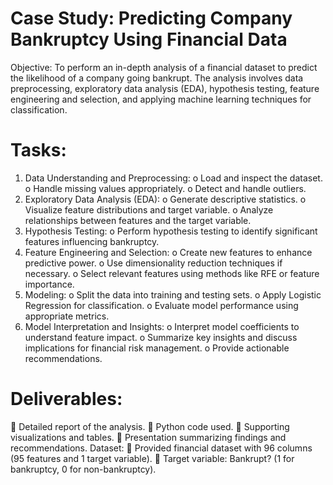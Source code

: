# Case Study: Predicting Company Bankruptcy Using Financial Data
 Objective: To perform an in-depth analysis of a financial dataset to predict the likelihood of a
 company going bankrupt. The analysis involves data preprocessing, exploratory data analysis
 (EDA), hypothesis testing, feature engineering and selection, and applying machine learning
 techniques for classification.
# Tasks:
1. Data Understanding and Preprocessing:
o Load and inspect the dataset.
o Handle missing values appropriately.
o Detect and handle outliers.
2. Exploratory Data Analysis (EDA):
o Generate descriptive statistics.
o Visualize feature distributions and target variable.
o Analyze relationships between features and the target variable.
3. Hypothesis Testing:
o Perform hypothesis testing to identify significant features influencing bankruptcy.
4. Feature Engineering and Selection:
o Create new features to enhance predictive power.
o Use dimensionality reduction techniques if necessary.
o Select relevant features using methods like RFE or feature importance.
5. Modeling:
o Split the data into training and testing sets.
o Apply Logistic Regression for classification.
o Evaluate model performance using appropriate metrics.
6. Model Interpretation and Insights:
o Interpret model coefficients to understand feature impact.
o Summarize key insights and discuss implications for financial risk management.
o Provide actionable recommendations.

# Deliverables:
 Detailed report of the analysis.
 Python code used.
 Supporting visualizations and tables.
 Presentation summarizing findings and recommendations.
Dataset:
 Provided financial dataset with 96 columns (95 features and 1 target variable).
 Target variable: Bankrupt? (1 for bankruptcy, 0 for non-bankruptcy).
